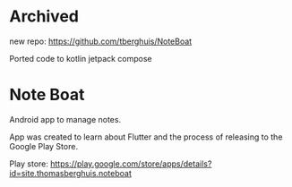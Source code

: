 # Archived
new repo: https://github.com/tberghuis/NoteBoat

Ported code to kotlin jetpack compose
# Note Boat

Android app to manage notes.

App was created to learn about Flutter and the process of releasing to the Google Play Store.

Play store: https://play.google.com/store/apps/details?id=site.thomasberghuis.noteboat
